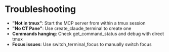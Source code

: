# Troubleshooting

- **"Not in tmux"**: Start the MCP server from within a tmux session
- **"No CT Pane"**: Use create_claude_terminal to create one
- **Commands hanging**: Check get_command_status and debug with direct tmux
- **Focus issues**: Use switch_terminal_focus to manually switch focus